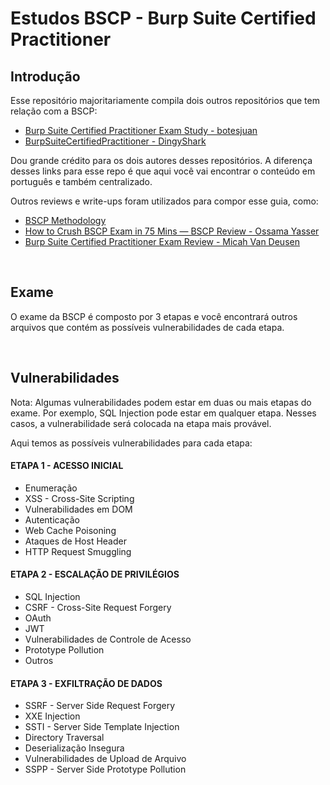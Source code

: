# Estudos BSCP - Burp Suite Certified Practitioner

## Introdução
Esse repositório majoritariamente compila dois outros repositórios que tem relação com a BSCP:
* [Burp Suite Certified Practitioner Exam Study - botesjuan](https://github.com/botesjuan/Burp-Suite-Certified-Practitioner-Exam-Study)
* [BurpSuiteCertifiedPractitioner - DingyShark](https://github.com/DingyShark/BurpSuiteCertifiedPractitioner)

Dou grande crédito para os dois autores desses repositórios. A diferença desses links para esse repo é que aqui você vai encontrar o conteúdo em português e também centralizado.

Outros reviews e write-ups foram utilizados para compor esse guia, como:
* [BSCP Methodology](https://bscpcheatsheet.gitbook.io/exam)
* [How to Crush BSCP Exam in 75 Mins — BSCP Review - Ossama Yasser](https://medium.com/@ossamayasserr/how-to-crush-bscp-exam-in-75-mins-bscp-review-0b207a17e26d)
* [Burp Suite Certified Practitioner Exam Review - Micah Van Deusen](https://micahvandeusen.com/burp-suite-certified-practitioner-exam-review/)

<br>

## Exame
O exame da BSCP é composto por 3 etapas e você encontrará outros arquivos que contém as possíveis vulnerabilidades de cada etapa.

<br>

## Vulnerabilidades
Nota: Algumas vulnerabilidades podem estar em duas ou mais etapas do exame. Por exemplo, SQL Injection pode estar em qualquer etapa. Nesses casos, a vulnerabilidade será colocada na etapa mais provável.

Aqui temos as possíveis vulnerabilidades para cada etapa:

#### ETAPA 1 - ACESSO INICIAL
* Enumeração
* XSS - Cross-Site Scripting
* Vulnerabilidades em DOM
* Autenticação
* Web Cache Poisoning
* Ataques de Host Header
* HTTP Request Smuggling

#### ETAPA 2 - ESCALAÇÃO DE PRIVILÉGIOS
* SQL Injection
* CSRF - Cross-Site Request Forgery
* OAuth
* JWT
* Vulnerabilidades de Controle de Acesso
* Prototype Pollution
* Outros

#### ETAPA 3 - EXFILTRAÇÃO DE DADOS
* SSRF - Server Side Request Forgery
* XXE Injection
* SSTI - Server Side Template Injection
* Directory Traversal
* Deserialização Insegura
* Vulnerabilidades de Upload de Arquivo
* SSPP - Server Side Prototype Pollution
